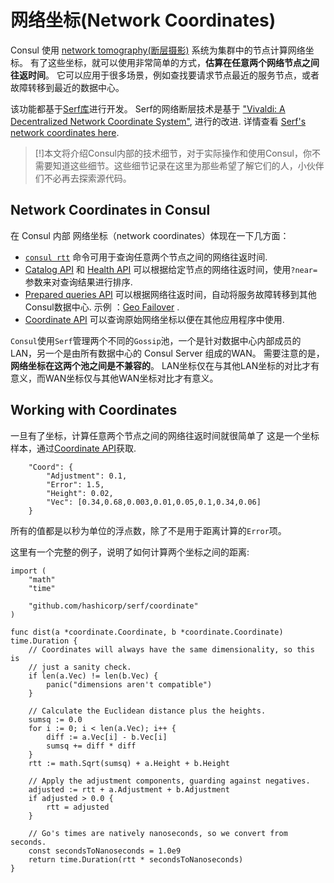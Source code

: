 
# 网络坐标(Network Coordinates)

Consul 使用 [network tomography(断层摄影)](https://en.wikipedia.org/wiki/Network_tomography) 系统为集群中的节点计算网络坐标。
有了这些坐标，就可以使用非常简单的方式，**估算在任意两个网络节点之间往返时间**。
它可以应用于很多场景，例如查找要请求节点最近的服务节点，或者故障转移到最近的数据中心。


该功能都基于[Serf库](https://www.serf.io/)进行开发。
Serf的网络断层技术是基于 ["Vivaldi: A Decentralized Network Coordinate System"](http://www.cs.ucsb.edu/~ravenben/classes/276/papers/vivaldi-sigcomm04.pdf),
进行的改进. 详情查看 [Serf's network coordinates here](https://www.serf.io/docs/internals/coordinates.html).

> [!]本文将介绍Consul内部的技术细节，对于实际操作和使用Consul，你不需要知道这些细节。这些细节记录在这里为那些希望了解它们的人，小伙伴们不必再去探索源代码。


## Network Coordinates in Consul

在 Consul 内部 网络坐标（network coordinates）体现在一下几方面：

* [`consul rtt`](cli/rtt.md) 命令可用于查询任意两个节点之间的网络往返时间.
* [Catalog API](api/catalog.md) 和 [Health API](api/health.html) 可以根据给定节点的网络往返时间，使用`?near=`参数来对查询结果进行排序.
* [Prepared queries API](/api/query.html) 可以根据网络往返时间，自动将服务故障转移到其他Consul数据中心.  示例 ：[Geo Failover](guides/geo-failover.md) .
* [Coordinate API](api/coordinate.html) 可以查询原始网络坐标以便在其他应用程序中使用.

`Consul`使用`Serf`管理两个不同的`Gossip`池，一个是针对数据中心内部成员的LAN，另一个是由所有数据中心的 Consul Server 组成的WAN。
需要注意的是，**网络坐标在这两个池之间是不兼容的**。
LAN坐标仅在与其他LAN坐标的对比才有意义，而WAN坐标仅与其他WAN坐标对比才有意义。

## Working with Coordinates

一旦有了坐标，计算任意两个节点之间的网络往返时间就很简单了
这是一个坐标样本，通过[Coordinate API](api/coordinate.md)获取.

```
    "Coord": {
        "Adjustment": 0.1,
        "Error": 1.5,
        "Height": 0.02,
        "Vec": [0.34,0.68,0.003,0.01,0.05,0.1,0.34,0.06]
    }
```

所有的值都是以秒为单位的浮点数，除了不是用于距离计算的`Error`项。

这里有一个完整的例子，说明了如何计算两个坐标之间的距离:

```
import (
    "math"
    "time"

    "github.com/hashicorp/serf/coordinate"
)

func dist(a *coordinate.Coordinate, b *coordinate.Coordinate) time.Duration {
    // Coordinates will always have the same dimensionality, so this is
    // just a sanity check.
    if len(a.Vec) != len(b.Vec) {
        panic("dimensions aren't compatible")
    }

    // Calculate the Euclidean distance plus the heights.
    sumsq := 0.0
    for i := 0; i < len(a.Vec); i++ {
        diff := a.Vec[i] - b.Vec[i]
        sumsq += diff * diff
    }
    rtt := math.Sqrt(sumsq) + a.Height + b.Height

    // Apply the adjustment components, guarding against negatives.
    adjusted := rtt + a.Adjustment + b.Adjustment
    if adjusted > 0.0 {
        rtt = adjusted
    }

    // Go's times are natively nanoseconds, so we convert from seconds.
    const secondsToNanoseconds = 1.0e9
    return time.Duration(rtt * secondsToNanoseconds)
}
```